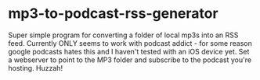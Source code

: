 # mp3-to-podcast-rss-generator
Super simple program for converting a folder of local mp3s into an RSS feed. Currently ONLY seems to work with podcast addict - for some reason google podcasts hates this and I haven't tested with an iOS device yet. Set a webserver to point to the MP3 folder and subscribe to the podcast you're hosting. Huzzah!

